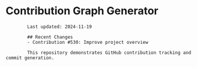 # Contribution Graph Generator
            
            Last updated: 2024-11-19
            
            ## Recent Changes
            - Contribution #530: Improve project overview
            
            This repository demonstrates GitHub contribution tracking and commit generation.
        